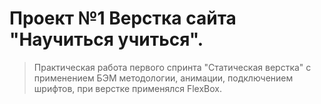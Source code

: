# Проект №1 Верстка сайта "Научиться учиться".
>Практическая работа первого спринта "Статическая верстка"
с применением БЭМ методологии, анимации, подключением шрифтов, при верстке применялся FlexBox.
